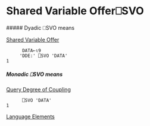 



<h1 class="heading"><span class="name">Shared Variable Offer</span><span class="command">⎕SVO</span></h1>
##### Dyadic ⎕SVO means


[Shared Variable Offer](../../../system-functions-a-z/system-functions-a-z/shared-variable-offer.md)
```apl
      DATA←⍳9
     'DDE:' ⎕SVO 'DATA'
1
```

##### Monadic ⎕SVO means


[Query Degree of Coupling](../../../system-functions-a-z/system-functions-a-z/query-degree-of-coupling.md)
```apl
      ⎕SVO 'DATA'
1
```


[Language Elements](../../../../symbols/language-elements.md)


